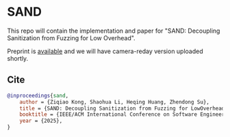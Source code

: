 # SAND

This repo will contain the implementation and paper for "SAND: Decoupling Sanitization from Fuzzing for Low Overhead".

Preprint is [available](./paper.pdf) and we will have camera-reday version uploaded shortly.

## Cite

```bib
@inproceedings{sand,
    author = {Ziqiao Kong, Shaohua Li, Heqing Huang, Zhendong Su},
    title = {SAND: Decoupling Sanitization from Fuzzing for LowOverhead},
    booktitle = {IEEE/ACM International Conference on Software Engineering (ICSE)},
    year = {2025},
}
```